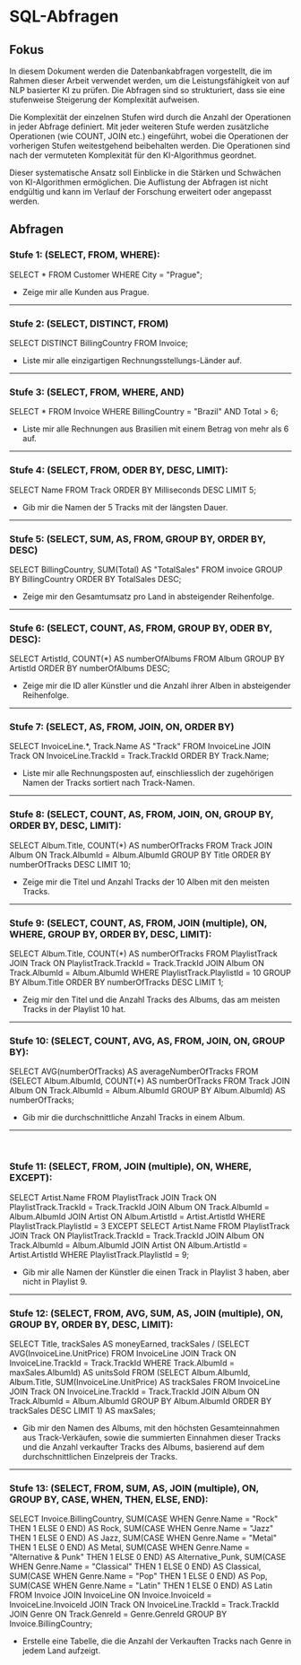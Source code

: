 # SQL-Abfragen

## Fokus
In diesem Dokument werden die Datenbankabfragen vorgestellt, die im Rahmen dieser Arbeit verwendet werden, um die Leistungsfähigkeit von auf NLP basierter KI zu prüfen. Die Abfragen sind so strukturiert, dass sie eine stufenweise Steigerung der Komplexität aufweisen.

Die Komplexität der einzelnen Stufen wird durch die Anzahl der Operationen in jeder Abfrage definiert. Mit jeder weiteren Stufe werden zusätzliche Operationen (wie COUNT, JOIN etc.) eingeführt, wobei die Operationen der vorherigen Stufen weitestgehend beibehalten werden. Die Operationen sind nach der vermuteten Komplexität für den KI-Algorithmus geordnet.

Dieser systematische Ansatz soll Einblicke in die Stärken und Schwächen von KI-Algorithmen ermöglichen. Die Auflistung der Abfragen ist nicht endgültig und kann im Verlauf der Forschung erweitert oder angepasst werden.

## Abfragen
### Stufe 1: (SELECT, FROM, WHERE):
SELECT * FROM Customer WHERE City = "Prague";
* Zeige mir alle Kunden aus Prague.

---

### Stufe 2: (SELECT, DISTINCT, FROM)
SELECT DISTINCT BillingCountry FROM Invoice;
* Liste mir alle einzigartigen Rechnungsstellungs-Länder auf.

---

### Stufe 3: (SELECT, FROM, WHERE, AND)
SELECT * FROM Invoice WHERE BillingCountry = "Brazil" AND Total > 6;
* Liste mir alle Rechnungen aus Brasilien mit einem Betrag von mehr als 6 auf.

---

### Stufe 4: (SELECT, FROM, ODER BY, DESC, LIMIT):
SELECT Name FROM Track ORDER BY Milliseconds DESC LIMIT 5;
* Gib mir die Namen der 5 Tracks mit der längsten Dauer.

---

### Stufe 5: (SELECT, SUM, AS, FROM, GROUP BY, ORDER BY, DESC)
SELECT BillingCountry, SUM(Total) AS "TotalSales" FROM invoice GROUP BY BillingCountry ORDER BY TotalSales DESC;
* Zeige mir den Gesamtumsatz pro Land in absteigender Reihenfolge.
 
---

### Stufe 6: (SELECT, COUNT, AS, FROM, GROUP BY, ODER BY, DESC):
SELECT ArtistId, COUNT(*) AS numberOfAlbums FROM Album GROUP BY ArtistId ORDER BY numberOfAlbums DESC;
* Zeige mir die ID aller Künstler und die Anzahl ihrer Alben in absteigender Reihenfolge.

---

### Stufe 7: (SELECT, AS, FROM, JOIN, ON, ORDER BY)
SELECT InvoiceLine.*, Track.Name AS "Track" FROM InvoiceLine JOIN Track ON InvoiceLine.TrackId = Track.TrackId ORDER BY Track.Name;
* Liste mir alle Rechnungsposten auf, einschliesslich der zugehörigen Namen der Tracks sortiert nach Track-Namen.

---

### Stufe 8: (SELECT, COUNT, AS, FROM, JOIN, ON, GROUP BY, ORDER BY, DESC, LIMIT):
SELECT Album.Title, COUNT(*) AS numberOfTracks FROM Track JOIN Album ON Track.AlbumId = Album.AlbumId GROUP BY Title ORDER BY numberOfTracks DESC LIMIT 10;
* Zeige mir die Titel und Anzahl Tracks der 10 Alben mit den meisten Tracks.

---

### Stufe 9: (SELECT, COUNT, AS, FROM, JOIN (multiple), ON, WHERE, GROUP BY, ORDER BY, DESC, LIMIT):
SELECT Album.Title, COUNT(*) AS numberOfTracks FROM PlaylistTrack JOIN Track ON PlaylistTrack.TrackId = Track.TrackId JOIN Album ON Track.AlbumId = Album.AlbumId WHERE PlaylistTrack.PlaylistId = 10 GROUP BY Album.Title ORDER BY numberOfTracks DESC LIMIT 1;
* Zeig mir den Titel und die Anzahl Tracks des Albums, das am meisten Tracks in der Playlist 10 hat.

---

### Stufe 10: (SELECT, COUNT, AVG, AS, FROM, JOIN, ON, GROUP BY):
SELECT AVG(numberOfTracks) AS averageNumberOfTracks FROM (SELECT Album.AlbumId, COUNT(*) AS numberOfTracks FROM Track JOIN Album ON Track.AlbumId = Album.AlbumId GROUP BY Album.AlbumId) AS numberOfTracks;
* Gib mir die durchschnittliche Anzahl Tracks in einem Album.

---
 
### Stufe 11: (SELECT, FROM, JOIN (multiple), ON, WHERE, EXCEPT):
SELECT Artist.Name FROM PlaylistTrack JOIN Track ON PlaylistTrack.TrackId = Track.TrackId JOIN Album ON Track.AlbumId = Album.AlbumId JOIN Artist ON Album.ArtistId = Artist.ArtistId WHERE PlaylistTrack.PlaylistId = 3 EXCEPT SELECT Artist.Name FROM PlaylistTrack JOIN Track ON PlaylistTrack.TrackId = Track.TrackId JOIN Album ON Track.AlbumId = Album.AlbumId JOIN Artist ON Album.ArtistId = Artist.ArtistId WHERE PlaylistTrack.PlaylistId = 9;
* Gib mir alle Namen der Künstler die einen Track in Playlist 3 haben, aber nicht in Playlist 9.

---

### Stufe 12: (SELECT, FROM, AVG, SUM, AS, JOIN (multiple), ON, GROUP BY, ORDER BY, DESC, LIMIT):
SELECT Title, trackSales AS moneyEarned, trackSales / (SELECT AVG(InvoiceLine.UnitPrice) FROM InvoiceLine JOIN Track ON InvoiceLine.TrackId = Track.TrackId WHERE Track.AlbumId = maxSales.AlbumId) AS unitsSold FROM (SELECT Album.AlbumId, Album.Title, SUM(InvoiceLine.UnitPrice) AS trackSales FROM InvoiceLine JOIN Track ON InvoiceLine.TrackId = Track.TrackId JOIN Album ON Track.AlbumId = Album.AlbumId GROUP BY Album.AlbumId ORDER BY trackSales DESC LIMIT 1) AS maxSales;
* Gib mir den Namen des Albums, mit den höchsten Gesamteinnahmen aus Track-Verkäufen, sowie die summierten Einnahmen dieser Tracks und die Anzahl verkaufter Tracks des Albums, basierend auf dem durchschnittlichen Einzelpreis der Tracks.

---

### Stufe 13: (SELECT, FROM, SUM, AS, JOIN (multiple), ON, GROUP BY, CASE, WHEN, THEN, ELSE, END):
SELECT Invoice.BillingCountry, SUM(CASE WHEN Genre.Name = "Rock" THEN 1 ELSE 0 END) AS Rock, SUM(CASE WHEN Genre.Name = "Jazz" THEN 1 ELSE 0 END) AS Jazz, SUM(CASE WHEN Genre.Name = "Metal" THEN 1 ELSE 0 END) AS Metal, SUM(CASE WHEN Genre.Name = "Alternative & Punk" THEN 1 ELSE 0 END) AS Alternative_Punk, SUM(CASE WHEN Genre.Name = "Classical" THEN 1 ELSE 0 END) AS Classical, SUM(CASE WHEN Genre.Name = "Pop" THEN 1 ELSE 0 END) AS Pop, SUM(CASE WHEN Genre.Name = "Latin" THEN 1 ELSE 0 END) AS Latin FROM Invoice JOIN InvoiceLine ON Invoice.InvoiceId = InvoiceLine.InvoiceId JOIN Track ON InvoiceLine.TrackId = Track.TrackId JOIN Genre ON Track.GenreId = Genre.GenreId GROUP BY Invoice.BillingCountry;
* Erstelle eine Tabelle, die die Anzahl der Verkauften Tracks nach Genre in jedem Land aufzeigt.
